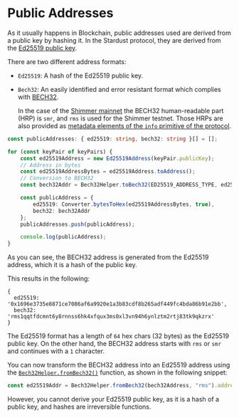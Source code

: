 # Public Addresses

As it usually happens in Blockchain, public addresses used are derived from a public key by hashing it. In the Stardust
protocol, they are derived from the [Ed25519 public key](03-generate-a-seed.md#generate-an-ed25519-master-seed).

There are two different address formats:

* `Ed25519`: A hash of the Ed25519 public key.
* `Bech32`: An easily identified and error resistant format which complies
  with [BECH32](https://github.com/bitcoin/bips/blob/master/bip-0173.mediawiki).

  In the case of the [Shimmer mainnet](https://explorer.shimmer.network) the BECH32 human-readable part (HRP) is `smr`,
  and `rms` is used for the Shimmer testnet. Those HRPs are also provided as [metadata elements of the `info`
  primitive of the protocol](06-query-output-details.md).

```typescript
const publicAddresses: { ed25519: string, bech32: string }[] = [];

for (const keyPair of keyPairs) {
    const ed25519Address = new Ed25519Address(keyPair.publicKey);
    // Address in bytes
    const ed25519AddressBytes = ed25519Address.toAddress();
    // Conversion to BECH32
    const bech32Addr = Bech32Helper.toBech32(ED25519_ADDRESS_TYPE, ed25519AddressBytes, "rms");

    const publicAddress = {
        ed25519: Converter.bytesToHex(ed25519AddressBytes, true),
        bech32: bech32Addr
    };
    publicAddresses.push(publicAddress);

    console.log(publicAddress);
}
```

As you can see, the BECH32 address is generated from the Ed25519 address, which it is a hash of the public key.

This results in the following:

```text
{
  ed25519: '0x1696e3735e8871ce7086af6a9920e1a3b83cdf8b265adf449fc4bda86b91e2bb',
  bech32: 'rms1qqtfdcmnt6y8rnnss6hk4xfqux3ms0xl3vn94h6ynlztm2rtj83tk9qkzrx'
}
```

The Ed25519 format has a length of `64` hex chars (32 bytes) as the Ed25519 public key. On the
other hand, the BECH32 address starts with `rms` or `smr` and continues with a `1` character.

You can now transform the BECH32 address into an Ed25519 address using
the [`Bech32Helper.fromBech32()`](../../references/client/classes/Bech32Helper#frombech32) function, as shown in the
following snippet:

```typescript
const ed25519Addr = Bech32Helper.fromBech32(bech32Address, "rms").addressBytes;
```

However, you cannot derive your Ed25519 public key, as it is a hash of a public key, and hashes are irreversible functions.